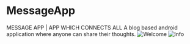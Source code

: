 # MessageApp
MESSAGE APP | APP WHICH CONNECTS ALL
A blog based android application where anyone can share their thoughts.
![Welcome](https://user-images.githubusercontent.com/60037249/94258578-ac346880-ff4a-11ea-94a8-2f0d36a2ae45.jpeg)
![Info](https://user-images.githubusercontent.com/60037249/94258988-6330e400-ff4b-11ea-8352-96427152f023.jpeg)



